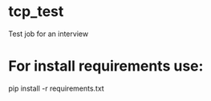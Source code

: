 # tcp_test
Test job for an interview

# For install requirements use:
pip install -r requirements.txt
